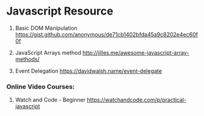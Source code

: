 # Javascript Resource

1. Basic DOM Manipulation
https://gist.github.com/anonymous/de71cb1402bfda45a9c8202e4ec60f0f

2. JavaScript Arrays method
http://jilles.me/awesome-javascript-array-methods/

3. Event Delegation
https://davidwalsh.name/event-delegate

### Online Video Courses:
1. Watch and Code - Beginner
https://watchandcode.com/p/practical-javascript
